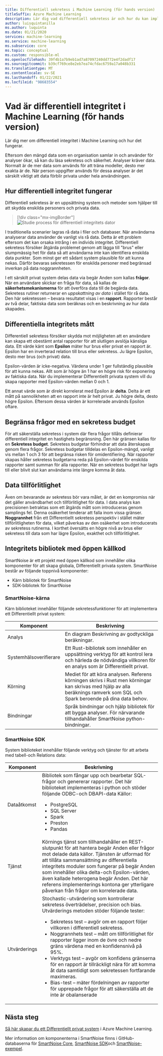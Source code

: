 ```yaml
---
title: Differentiell sekretess i Machine Learning (för hands version)
titleSuffix: Azure Machine Learning
description: Lär dig vad differentiell sekretess är och hur du kan implementera Differentiellt privata system som behåller data sekretessen.
author: luisquintanilla
ms.author: luquinta
ms.date: 01/21/2020
services: machine-learning
ms.service: machine-learning
ms.subservice: core
ms.topic: conceptual
ms.custom: responsible-ml
ms.openlocfilehash: 39f4b1a7b9eb1ad7a87097240dd772e4f2dadf17
ms.sourcegitcommit: b39cf769ce8e2eb7ea74cfdac6759a17a048b331
ms.translationtype: MT
ms.contentlocale: sv-SE
ms.lasthandoff: 01/22/2021
ms.locfileid: "98683554"
---
```

# <a name="what-is-differential-privacy-in-machine-learning-preview"></a>Vad är differentiell integritet i Machine Learning (för hands version)

Lär dig mer om differentiell integritet i Machine Learning och hur det fungerar.

Eftersom den mängd data som en organisation samlar in och använder för analyser ökar, så kan du läsa sekretess och säkerhet. Analyser kräver data. Normalt är de mer data som används för att träna modeller, desto mer exakta är de. När person uppgifter används för dessa analyser är det särskilt viktigt att data förblir privata under hela användningen.

## <a name="how-differential-privacy-works"></a>Hur differentiell integritet fungerar

Differentiell sekretess är en uppsättning system och metoder som hjälper till att skydda enskilda personers och privata data.

> [!div class="mx-imgBorder"]
> ![Studie process för differentiell integritets dator](./media/concept-differential-privacy/differential-privacy-machine-learning.jpg)

I traditionella scenarier lagras rå data i filer och databaser. När användarna analyserar data använder de vanligt vis rå data. Detta är ett problem eftersom det kan orsaka intrång i en individs integritet. Differentiell sekretess försöker åtgärda problemet genom att lägga till "brus" eller slumpmässig het för data så att användarna inte kan identifiera enskilda data punkter. Som minst ger ett sådant system plausible för att kunna nekas. Därför bevaras sekretessen för enskilda personer med begränsad inverkan på data noggrannheten.

I ett särskilt privat system delas data via begär Anden som kallas **frågor**. När en användare skickar en fråga för data, så kallas de **säkerhetsmekanismerna** för att överföra data till de begärda data. Sekretess rutiner returnerar en *uppskattning av data* i stället för rå data. Den här sekretessen – bevara resultatet visas i en **rapport**. Rapporter består av två delar, faktiska data som beräknas och en beskrivning av hur data skapades.

## <a name="differential-privacy-metrics"></a>Differentiella integritets mått

Differentiell sekretess försöker skydda mot möjligheten att en användare kan skapa ett obestämt antal rapporter för att slutligen avslöja känsliga data. Ett värde känt som **Epsilon** mäter hur brus eller privat en rapport är. Epsilon har en inverterad relation till brus eller sekretess. Ju lägre Epsilon, desto mer brus (och privat) data.

Epsilon-värden är icke-negativa. Värdena under 1 ger fullständig plausible för att kunna nekas. Allt som är högre än 1 har en högre risk för exponering av faktiska data. När du implementerar Differentiellt privata system vill du skapa rapporter med Epsilon-värden mellan 0 och 1.

Ett annat värde som är direkt korrelerat med Epsilon är **delta**. Delta är ett mått på sannolikheten att en rapport inte är helt privat. Ju högre delta, desto högre Epsilon. Eftersom dessa värden är korrelerade används Epsilon oftare.

## <a name="limit-queries-with-a-privacy-budget"></a>Begränsa frågor med en sekretess budget

För att säkerställa sekretess i system där flera frågor tillåts definierar differentiell integritet en hastighets begränsning. Den här gränsen kallas för en **Sekretess budget**. Sekretess budgetar förhindrar att data återskapas genom flera frågor. Sekretess budgetar tilldelas en Epsilon-mängd, vanligt vis mellan 1 och 3 för att begränsa risken för omidentifiering. När rapporter skapas håller sekretess budgetarna reda på Epsilon-värdet för enskilda rapporter samt summan för alla rapporter. När en sekretess budget har lagts till eller blivit slut kan användarna inte längre komma åt data. 

## <a name="reliability-of-data"></a>Data tillförlitlighet

Även om bevarande av sekretess bör vara målet, är det en kompromiss när det gäller användbarhet och tillförlitlighet för data. I data analys kan precisionen betraktas som ett åtgärds mått som introduceras genom samplings fel. Denna osäkerhet tenderar att falla inom vissa gränser. **Noggrannhet** från ett Differentiellt sekretess perspektiv i stället mäter tillförlitligheten för data, vilket påverkas av den osäkerhet som introducerats av sekretess rutinerna. I korthet översätts en högre nivå av brus eller sekretess till data som har lägre Epsilon, exakthet och tillförlitlighet. 

## <a name="open-source-differential-privacy-libraries"></a>Integritets bibliotek med öppen källkod

SmartNoise är ett projekt med öppen källkod som innehåller olika komponenter för att skapa globala, Differentiellt privata system. SmartNoise består av följande toppnivå komponenter:

- Kärn bibliotek för SmartNoise
- SDK-bibliotek för SmartNoise

### <a name="smartnoise-core"></a>SmartNoise-kärna

Kärn biblioteket innehåller följande sekretessfunktioner för att implementera ett Differentiellt privat system:

|Komponent  |Beskrivning  |
|---------|---------|
|Analys     | En diagram Beskrivning av godtyckliga beräkningar. |
|Systemhälsoverifierare     | Ett Rust-bibliotek som innehåller en uppsättning verktyg för att kontrol lera och härleda de nödvändiga villkoren för en analys som är Differentiellt privat.          |
|Körning     | Mediet för att köra analysen. Referens körningen skrivs i Rust men körningar kan skrivas med hjälp av alla beräknings ramverk som SQL och Spark beroende på dina data behov.        |
|Bindningar     | Språk bindningar och hjälp bibliotek för att bygga analyser. För närvarande tillhandahåller SmartNoise python-bindningar. |

### <a name="smartnoise-sdk"></a>SmartNoise SDK

System biblioteket innehåller följande verktyg och tjänster för att arbeta med tabell-och Relations data:

|Komponent  |Beskrivning  |
|---------|---------|
|Dataåtkomst     | Bibliotek som fångar upp och bearbetar SQL-frågor och genererar rapporter. Det här biblioteket implementeras i python och stöder följande ODBC-och DBAPI-data Källor:<ul><li>PostgreSQL</li><li>SQL Server</li><li>Spark</li><li>Preston</li><li>Pandas</li></ul>|
|Tjänst     | Körnings tjänst som tillhandahåller en REST-slutpunkt för att hantera begär Anden eller frågor mot delade data källor. Tjänsten är utformad för att tillåta sammansättning av differentiella integritets moduler som fungerar på begär Anden som innehåller olika delta-och Epsilon-värden, även kallade heterogena begär Anden. Det här referens implementerings kontona ger ytterligare påverkan från frågor om korrelerade data. |
|Utvärderings     | Stochastic-utvärdering som kontrollerar sekretess överträdelser, precision och bias. Utvärderings metoden stöder följande tester: <ul><li>Sekretess test – avgör om en rapport följer villkoren i differentiell sekretess.</li><li>Noggrannhets test – mått om tillförlitlighet för rapporter ligger inom de övre och nedre gräns värdena med en konfidensnivå på 95%.</li><li>Verktygs test – avgör om konfidens gränserna för en rapport är tillräckligt nära för att komma åt data samtidigt som sekretessen fortfarande maximeras.</li><li>Bias-test – mäter fördelningen av rapporter för upprepade frågor för att säkerställa att de inte är obalanserade</li></ul> |

## <a name="next-steps"></a>Nästa steg

[Så här skapar du ett Differentiellt privat system](how-to-differential-privacy.md) i Azure Machine Learning.

Mer information om komponenterna i SmartNoise finns i GitHub-databaserna för [SmartNoise Core](https://github.com/opendifferentialprivacy/smartnoise-core), [SmartNoise SDK](https://github.com/opendifferentialprivacy/smartnoise-sdk)och [SmartNoise-exempel](https://github.com/opendifferentialprivacy/smartnoise-samples).